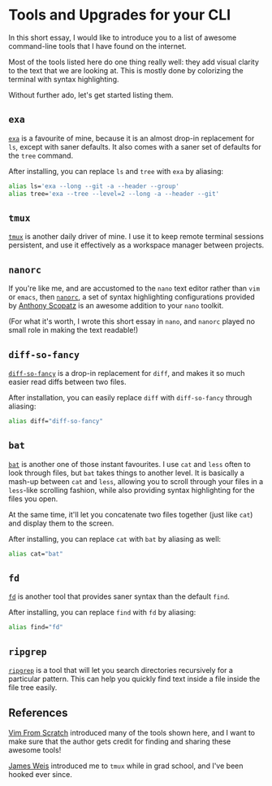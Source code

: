 # Tools and Upgrades for your CLI

In this short essay,
I would like to introduce you
to a list of awesome command-line tools
that I have found on the internet.

Most of the tools listed here do one thing really well:
they add visual clarity to the text that we are looking at.
This is mostly done by colorizing the terminal
with syntax highlighting.

Without further ado, let's get started listing them.

## `exa`

[`exa`](https://the.exa.website/) is a favourite of mine,
because it is an almost drop-in replacement for `ls`,
except with saner defaults.
It also comes with a saner set of defaults for the `tree` command.

After installing, you can replace `ls` and `tree` with `exa` by aliasing:

```bash
alias ls='exa --long --git -a --header --group'
alias tree='exa --tree --level=2 --long -a --header --git'
```

## `tmux`

[`tmux`](https://github.com/tmux/tmux) is another daily driver of mine.
I use it to keep remote terminal sessions persistent,
and use it effectively as a workspace manager between projects.

## `nanorc`

If you're like me, and are accustomed to the `nano` text editor
rather than `vim` or `emacs`,
then [`nanorc`](https://github.com/scopatz/nanorc),
a set of syntax highlighting configurations
provided by [Anthony Scopatz](https://twitter.com/scopatz)
is an awesome addition to your `nano` toolkit.

(For what it's worth, I wrote this short essay in `nano`,
and `nanorc` played no small role in making the text readable!)

## `diff-so-fancy`

[`diff-so-fancy`](https://github.com/so-fancy/diff-so-fancy)
is a drop-in replacement for `diff`,
and makes it so much easier read diffs between two files.

After installation, you can easily replace `diff` with `diff-so-fancy` through aliasing:

```bash
alias diff="diff-so-fancy"
```

## `bat`

[`bat`](https://github.com/sharkdp/bat) is another one of those instant favourites.
I use `cat` and `less` often to look through files,
but `bat` takes things to another level.
It is basically a mash-up between `cat` and `less`,
allowing you to scroll through your files in a `less`-like scrolling fashion,
while also providing syntax highlighting for the files you open.

At the same time, it'll let you concatenate two files together (just like `cat`)
and display them to the screen.

After installing, you can replace `cat` with `bat` by aliasing as well:

```bash
alias cat="bat"
```

## `fd`

[`fd`](https://github.com/sharkdp/fd)
is another tool that provides saner syntax than the default `find`.

After installing, you can replace `find` with `fd` by aliasing:

```bash
alias find="fd"
```

## `ripgrep`

[`ripgrep`](https://github.com/BurntSushi/ripgrep)
is a tool that will let you search directories recursively for a particular pattern.
This can help you quickly find text inside a file inside the file tree easily.

## References

[Vim From Scratch](https://www.vimfromscratch.com/articles/awesome-command-line-tools/)
introduced many of the tools shown here,
and I want to make sure that the author gets credit
for finding and sharing these awesome tools!

[James Weis](https://www.linkedin.com/in/jameswweis/) introduced me to `tmux`
while in grad school, and I've been hooked ever since.
